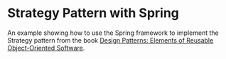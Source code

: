 Strategy Pattern with Spring
========

An example showing how to use the Spring framework to implement the Strategy pattern from the
book [Design Patterns: Elements of Reusable Object-Oriented Software](http://en.wikipedia.org/wiki/Design_Patterns).
